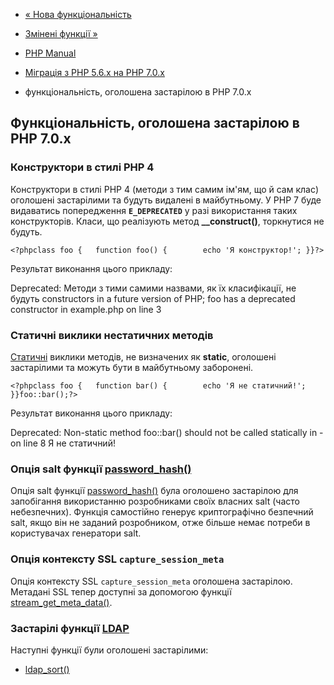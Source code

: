 - [« Нова функціональність](migration70.new-features.md)
- [Змінені функції »](migration70.changed-functions.md)

- [PHP Manual](index.md)
- [Міграція з PHP 5.6.x на PHP 7.0.x](migration70.md)
- функціональність, оголошена застарілою в PHP 7.0.x

## Функціональність, оголошена застарілою в PHP 7.0.x

### Конструктори в стилі PHP 4

Конструктори в стилі PHP 4 (методи з тим самим ім'ям, що й сам клас)
оголошені застарілими та будуть видалені в майбутньому. У PHP 7 буде
видаватись попередження **`E_DEPRECATED`** у разі використання
таких конструкторів. Класи, що реалізують метод **\_\_construct()**,
торкнутися не будуть.

`<?phpclass foo {   function foo() {        echo 'Я конструктор!'; }}?> `

Результат виконання цього прикладу:

Deprecated: Методи з тими самими назвами, як їх класифікації, не будуть constructors in a future version of PHP; foo has a deprecated constructor in example.php on line 3

### Статичні виклики нестатичних методів

[Статичні](language.oop5.static.md) виклики методів, не визначених
як **static**, оголошені застарілими та можуть бути в майбутньому заборонені.

` <?phpclass foo {   function bar() {        echo 'Я не статичний!'; }}foo::bar();?> `

Результат виконання цього прикладу:

Deprecated: Non-static method foo::bar() should not be called statically in - on line 8
Я не статичний!

### Опція salt функції [password_hash()](function.password-hash.md)

Опція salt функції [password_hash()](function.password-hash.md) була
оголошено застарілою для запобігання використанню розробниками
своїх власних salt (часто небезпечних). Функція самостійно
генерує криптографічно безпечний salt, якщо він не заданий
розробником, отже більше немає потреби в користувачах
генератори salt.

### Опція контексту SSL `capture_session_meta`

Опція контексту SSL `capture_session_meta` оголошена застарілою.
Метадані SSL тепер доступні за допомогою функції
[stream_get_meta_data()](function.stream-get-meta-data.md).

### Застарілі функції [LDAP](book.ldap.md)

Наступні функції були оголошені застарілими:

- [ldap_sort()](function.ldap-sort.md)
